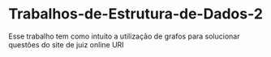 # Trabalhos-de-Estrutura-de-Dados-2
Esse trabalho tem como intuito a utilização de grafos para solucionar questões do site de juiz online URI

